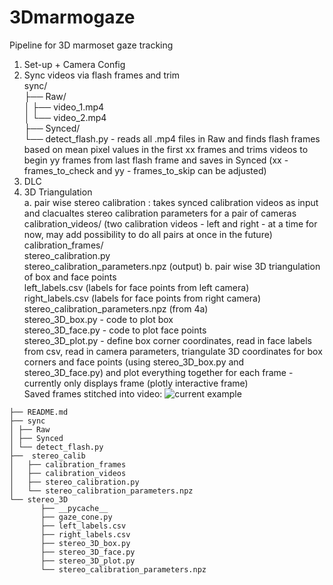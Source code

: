 # 3Dmarmogaze

Pipeline for 3D marmoset gaze tracking <br>
1. Set-up + Camera Config <br>
2. Sync videos via flash frames and trim <br>
	sync/ <br>
	├── Raw/ <br>
	│   ├── video_1.mp4 <br>
	│   └── video_2.mp4 <br>
	├── Synced/ <br>
	└── detect_flash.py - reads all .mp4 files in Raw and finds flash frames based on mean pixel values in the first xx frames and trims videos to begin yy frames from last flash frame and saves in Synced (xx - frames_to_check and yy  - frames_to_skip can be adjusted) <br>
3. DLC <br>
4. 3D Triangulation  <br>
	a. pair wise stereo calibration : takes synced calibration videos as input and clacualtes stereo calibration parameters for a pair of cameras <br>
	calibration_videos/  (two calibration videos - left and right - at a time for now, may add possibility to do all pairs at once in the future) <br>
	calibration_frames/ <br>
	stereo_calibration.py <br>
	stereo_calibration_parameters.npz (output) 
	b. pair wise 3D triangulation of box and face points <br> 
	left_labels.csv (labels for face points from left camera) <br> 
	right_labels.csv (labels for face points from right camera) <br> 
	stereo_calibration_parameters.npz (from 4a) <br>
	stereo_3D_box.py - code to plot box <br>
	stereo_3D_face.py - code to plot face points <br> 
	stereo_3D_plot.py - define box corner coordinates, read in face labels from csv, read in camera parameters, triangulate 3D coordinates for box corners and face points (using stereo_3D_box.py and stereo_3D_face.py) and plot everything together for each frame - currently only displays frame (plotly interactive frame) <br>
	Saved frames stitched into video: ![current example](https://drive.google.com/uc?export=view&id=1OCP2ramtKjVqt7a1vF60PJgLwIiJY74o)
	
```
├── README.md
├── sync
│ ├── Raw
│ ├── Synced
│ └── detect_flash.py
├──  stereo_calib
│   ├── calibration_frames
│   ├── calibration_videos
│   ├── stereo_calibration.py
│   └── stereo_calibration_parameters.npz
└── stereo_3D
       ├── __pycache__
       ├── gaze_cone.py
       ├── left_labels.csv
       ├── right_labels.csv
       ├── stereo_3D_box.py
       ├── stereo_3D_face.py
       ├── stereo_3D_plot.py
       └── stereo_calibration_parameters.npz

```

	

	
	
	
	
